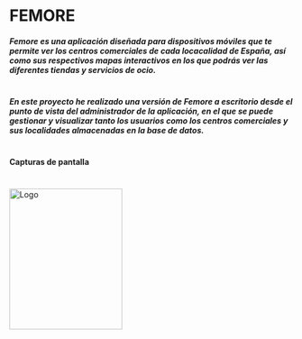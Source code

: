 # **FEMORE**
##### Femore es una aplicación diseñada para dispositivos móviles que te permite ver los centros comerciales de cada locacalidad de España, así como sus respectivos mapas interactivos en los que podrás ver las diferentes tiendas y servicios de ocio.
#
##### En este proyecto he realizado una versión de Femore a escritorio desde el punto de vista del administrador de la aplicación, en el que se puede gestionar y visualizar tanto los usuarios como los centros comerciales y sus localidades  almacenadas en la base de datos.
#
#### Capturas de pantalla
#
<img src="../assets/images/1.jpg" alt="Logo" width="200" height="250">